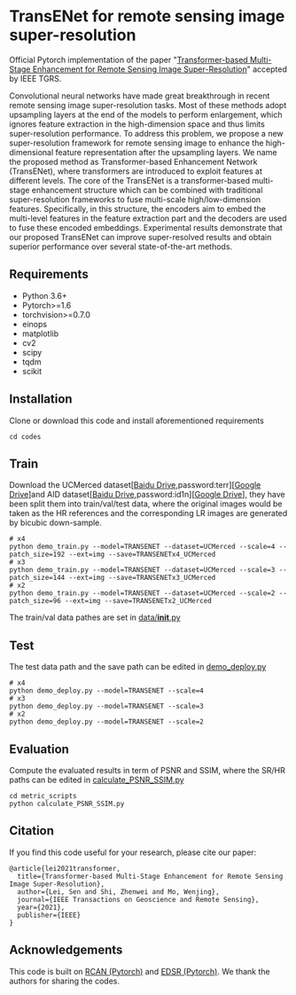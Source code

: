 # TransENet for remote sensing image super-resolution
Official Pytorch implementation of the paper "[Transformer-based Multi-Stage Enhancement for Remote Sensing Image Super-Resolution](https://ieeexplore.ieee.org/document/9654169)" accepted by IEEE TGRS.  

Convolutional neural networks have made great breakthrough in recent remote sensing image super-resolution tasks. Most of these methods adopt upsampling layers at the end of the models to perform enlargement, which ignores feature extraction in the high-dimension space and thus limits super-resolution performance. To address this problem, we propose a new super-resolution framework for remote sensing image to enhance the high-dimensional feature representation after the upsampling layers. We name the proposed method as Transformer-based Enhancement Network (TransENet), where transformers are introduced to exploit features at different levels. The core of the TransENet is a transformer-based multi-stage enhancement structure which can be combined with traditional super-resolution frameworks to fuse multi-scale high/low-dimension features. Specifically, in this structure, the encoders aim to embed the multi-level features in the feature extraction part and the decoders are used to fuse these encoded embeddings. Experimental results demonstrate that our proposed TransENet can improve super-resolved results and obtain superior performance over several state-of-the-art methods.

## Requirements
- Python 3.6+
- Pytorch>=1.6
- torchvision>=0.7.0
- einops
- matplotlib
- cv2
- scipy
- tqdm
- scikit


## Installation
Clone or download this code and install aforementioned requirements 
```
cd codes
```

## Train
Download the UCMerced dataset[[Baidu Drive](https://pan.baidu.com/s/1ijFUcLozP2wiHg14VBFYWw),password:terr][[Google Drive](https://drive.google.com/file/d/12pmtffUEAhbEAIn_pit8FxwcdNk4Bgjg/view)]and AID dataset[[Baidu Drive](https://pan.baidu.com/s/1Cf-J_YdcCB2avPEUZNBoCA),password:id1n][[Google Drive](https://drive.google.com/file/d/1d_Wq_U8DW-dOC3etvF4bbbWMOEqtZwF7/view)], they have been split them into train/val/test data, where the original images would be taken as the HR references and the corresponding LR images are generated by bicubic down-sample. 
```
# x4
python demo_train.py --model=TRANSENET --dataset=UCMerced --scale=4 --patch_size=192 --ext=img --save=TRANSENETx4_UCMerced
# x3
python demo_train.py --model=TRANSENET --dataset=UCMerced --scale=3 --patch_size=144 --ext=img --save=TRANSENETx3_UCMerced
# x2
python demo_train.py --model=TRANSENET --dataset=UCMerced --scale=2 --patch_size=96 --ext=img --save=TRANSENETx2_UCMerced
```

The train/val data pathes are set in [data/__init__.py](codes/data/__init__.py) 

## Test 
The test data path and the save path can be edited in [demo_deploy.py](codes/demo_deploy.py)

```
# x4
python demo_deploy.py --model=TRANSENET --scale=4
# x3
python demo_deploy.py --model=TRANSENET --scale=3
# x2
python demo_deploy.py --model=TRANSENET --scale=2
```

## Evaluation 
Compute the evaluated results in term of PSNR and SSIM, where the SR/HR paths can be edited in [calculate_PSNR_SSIM.py](codes/metric_scripts/calculate_PSNR_SSIM.py)

```
cd metric_scripts 
python calculate_PSNR_SSIM.py
```

## Citation 
If you find this code useful for your research, please cite our paper:
``````
@article{lei2021transformer,
  title={Transformer-based Multi-Stage Enhancement for Remote Sensing Image Super-Resolution},
  author={Lei, Sen and Shi, Zhenwei and Mo, Wenjing},
  journal={IEEE Transactions on Geoscience and Remote Sensing},
  year={2021},
  publisher={IEEE}
}
``````

## Acknowledgements 
This code is built on [RCAN (Pytorch)](https://github.com/yulunzhang/RCAN) and [EDSR (Pytorch)](https://github.com/sanghyun-son/EDSR-PyTorch). We thank the authors for sharing the codes.  



